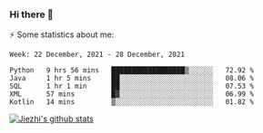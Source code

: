 ### Hi there 👋

⚡ Some statistics about me:


<!--START_SECTION:waka-->
```text
Week: 22 December, 2021 - 28 December, 2021

Python   9 hrs 56 mins   ██████████████████▒░░░░░░   72.92 % 
Java     1 hr 5 mins     ██░░░░░░░░░░░░░░░░░░░░░░░   08.06 % 
SQL      1 hr 1 min      ██░░░░░░░░░░░░░░░░░░░░░░░   07.53 % 
XML      57 mins         █▓░░░░░░░░░░░░░░░░░░░░░░░   06.99 % 
Kotlin   14 mins         ▒░░░░░░░░░░░░░░░░░░░░░░░░   01.82 % 
```
<!--END_SECTION:waka-->





[![Jiezhi's github stats](https://github-readme-stats.vercel.app/api?username=Jiezhi&show_icons=true)](https://github.com/Jiezhi/github-readme-stats)

<!--
[![Top Langs](https://github-readme-stats.vercel.app/api/top-langs/?username=Jiezhi&hide=javascript,html)](https://github.com/Jiezhi/github-readme-stats)

**Jiezhi/Jiezhi** is a ✨ _special_ ✨ repository because its `README.md` (this file) appears on your GitHub profile.

Here are some ideas to get you started:

- 🔭 I’m currently working on ...
- 🌱 I’m currently learning ...
- 👯 I’m looking to collaborate on ...
- 🤔 I’m looking for help with ...
- 💬 Ask me about ...
- 📫 How to reach me: ...
- 😄 Pronouns: ...
- ⚡ Fun fact: ...
-->

